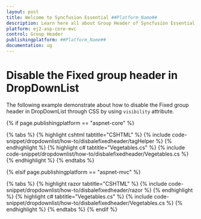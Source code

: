 ```yaml
---
layout: post
title: Welcome to Syncfusion Essential ##Platform_Name##
description: Learn here all about Group Header of Syncfusion Essential ##Platform_Name## widgets based on HTML5 and jQuery.
platform: ej2-asp-core-mvc
control: Group Header
publishingplatform: ##Platform_Name##
documentation: ug
---
```



# Disable the Fixed group header in DropDownList

The following example demonstrate about how to disable the Fixed group header in DropDownList through CSS by using `visibility` attribute.

{% if page.publishingplatform == "aspnet-core" %}

{% tabs %}
{% highlight cshtml tabtitle="CSHTML" %}
{% include code-snippet/dropdownlist/how-to/disbalefixedheader/tagHelper %}
{% endhighlight %}
{% highlight c# tabtitle="Vegetables.cs" %}
{% include code-snippet/dropdownlist/how-to/disbalefixedheader/Vegetables.cs %}
{% endhighlight %}
{% endtabs %}

{% elsif page.publishingplatform == "aspnet-mvc" %}

{% tabs %}
{% highlight razor tabtitle="CSHTML" %}
{% include code-snippet/dropdownlist/how-to/disbalefixedheader/razor %}
{% endhighlight %}
{% highlight c# tabtitle="Vegetables.cs" %}
{% include code-snippet/dropdownlist/how-to/disbalefixedheader/Vegetables.cs %}
{% endhighlight %}
{% endtabs %}
{% endif %}

